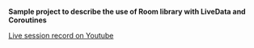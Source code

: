 **Sample project to describe the use of Room library with LiveData and Coroutines**

[Live session record on Youtube](https://www.youtube.com/watch?v=hXNmS8-t3Is)